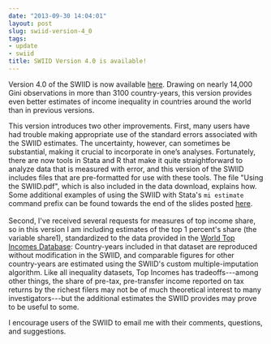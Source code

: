 ```yaml
---
date: "2013-09-30 14:04:01"
layout: post
slug: swiid-version-4_0
tags:
- update
- swiid
title: SWIID Version 4.0 is available!
---
```


Version 4.0 of the SWIID is now available [here](../swiid/swiid_downloads.html).  Drawing on nearly 14,000 Gini observations in more than 3100 country-years, this version provides even better estimates of income inequality in countries around the world than in previous versions.

This version introduces two other improvements.  First, many users have had trouble making appropriate use of the standard errors associated with the SWIID estimates.  The uncertainty, however, can sometimes be substantial, making it crucial to incorporate in one&rsquo;s analyses.  Fortunately, there are now tools in Stata and R that make it quite straightforward to analyze data that is measured with error, and this version of the SWIID includes files that are pre-formatted for use with these tools.  The file "Using the SWIID.pdf", which is also included in the data download, explains how.  Some additional examples of using the SWIID with Stata's `mi estimate` command prefix can be found towards the end of the slides posted <a href="../papers/swiid_un_talk" rel="self">here</a>.<br /><br />Second, I've received several requests for measures of top income share, so in this version I am including estimates of the top 1 percent's share (the variable share1), standardized to the data provided in the <a href="http://topincomes.g-mond.parisschoolofeconomics.eu" rel="self">World Top Incomes Database</a>: Country-years included in that dataset are reproduced without modification in the SWIID, and comparable figures for other country-years are estimated using the SWIID's custom multiple-imputation algorithm.  Like all inequality datasets, Top Incomes has tradeoffs---among other things, the share of pre-tax, pre-transfer income reported on tax returns by the richest filers may not be of much theoretical interest to many investigators---but the additional estimates the SWIID provides may prove to be useful to some.

I encourage users of the SWIID to email me with their comments, questions, and suggestions.

